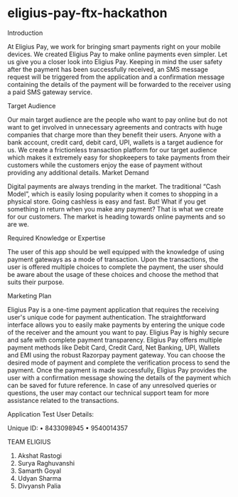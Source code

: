# eligius-pay-ftx-hackathon

Introduction

At Eligius Pay, we work for bringing smart payments right on your mobile devices.
We created Eligius Pay to make online payments even simpler. Let us give you a closer look into Eligius Pay. 
Keeping in mind the user safety after the payment has been successfully received, an SMS message request will be triggered from the application and a confirmation message containing the details of the payment will be forwarded to the receiver using a paid SMS gateway service.

Target Audience

Our main target audience are the people who want to pay online but do not want to get involved in unnecessary agreements and contracts with huge companies that charge more than they benefit their users. 
Anyone with a bank account, credit card, debit card, UPI, wallets is a target audience for us. 
We create a frictionless transaction platform for our target audience which makes it extremely easy for shopkeepers to take payments from their customers while the customers enjoy the ease of payment without providing any additional details. 
Market Demand 

Digital payments are always trending in the market. The traditional “Cash Model”, which is easily losing popularity when it comes to shopping in a physical store. Going cashless is easy and fast. But!  What if you get something in return when you make any payment? That is what we create for our customers. The market is heading towards online payments and so are we.

Required Knowledge or Expertise

The user of this app should be well equipped with the knowledge of using payment gateways as a mode of transaction. Upon the transactions, the user is offered multiple choices to complete the payment, the user should be aware about the usage of these choices and choose the method that suits their purpose.

Marketing Plan

Eligius Pay is a one-time payment application that requires the receiving user's unique code for payment authentication.
The straightforward interface allows you to easily make payments by entering the unique code of the receiver and the amount you want to pay.
Eligius Pay is highly secure and safe with complete payment transparency.
Eligius Pay offers multiple payment methods like Debit Card, Credit Card, Net Banking, UPI, Wallets and EMI using the robust Razorpay payment gateway.
You can choose the desired mode of payment and complete the verification process to send the payment.
Once the payment is made successfully, Eligius Pay provides the user with a confirmation message showing the details of the payment which can be saved for future reference.
In case of any unresolved queries or questions, the user may contact our technical support team for more assistance related to the transactions. 

Application Test User Details:

Unique ID: 
•	8433098945
•	9540014357

TEAM ELIGIUS
1.	Akshat Rastogi
2.	Surya Raghuvanshi
3.	Samarth Goyal
4.	Udyan Sharma
5.	Divyansh Palia
